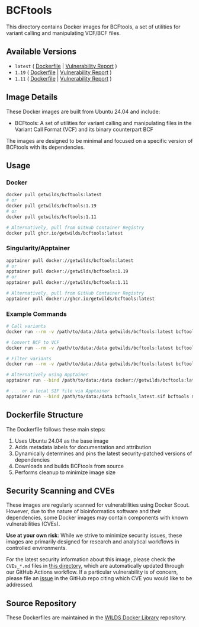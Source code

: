 # BCFtools

This directory contains Docker images for BCFtools, a set of utilities for variant calling and manipulating VCF/BCF files.

## Available Versions

- `latest` ( [Dockerfile](https://github.com/getwilds/wilds-docker-library/blob/main/bcftools/Dockerfile_latest) | [Vulnerability Report](https://github.com/getwilds/wilds-docker-library/blob/main/bcftools/CVEs_latest.md) )
- `1.19` ( [Dockerfile](https://github.com/getwilds/wilds-docker-library/blob/main/bcftools/Dockerfile_1.19) | [Vulnerability Report](https://github.com/getwilds/wilds-docker-library/blob/main/bcftools/CVEs_1.19.md) )
- `1.11` ( [Dockerfile](https://github.com/getwilds/wilds-docker-library/blob/main/bcftools/Dockerfile_1.11) | [Vulnerability Report](https://github.com/getwilds/wilds-docker-library/blob/main/bcftools/CVEs_1.11.md) )

## Image Details

These Docker images are built from Ubuntu 24.04 and include:

- BCFtools: A set of utilities for variant calling and manipulating files in the Variant Call Format (VCF) and its binary counterpart BCF

The images are designed to be minimal and focused on a specific version of BCFtools with its dependencies.

## Usage

### Docker

```bash
docker pull getwilds/bcftools:latest
# or
docker pull getwilds/bcftools:1.19
# or
docker pull getwilds/bcftools:1.11

# Alternatively, pull from GitHub Container Registry
docker pull ghcr.io/getwilds/bcftools:latest
```

### Singularity/Apptainer

```bash
apptainer pull docker://getwilds/bcftools:latest
# or
apptainer pull docker://getwilds/bcftools:1.19
# or
apptainer pull docker://getwilds/bcftools:1.11

# Alternatively, pull from GitHub Container Registry
apptainer pull docker://ghcr.io/getwilds/bcftools:latest
```

### Example Commands

```bash
# Call variants
docker run --rm -v /path/to/data:/data getwilds/bcftools:latest bcftools mpileup -f /data/reference.fa /data/aligned.bam | bcftools call -mv -Ob -o /data/calls.bcf

# Convert BCF to VCF
docker run --rm -v /path/to/data:/data getwilds/bcftools:latest bcftools view /data/calls.bcf > /data/calls.vcf

# Filter variants
docker run --rm -v /path/to/data:/data getwilds/bcftools:latest bcftools filter -i 'QUAL>20' /data/calls.vcf > /data/filtered.vcf

# Alternatively using Apptainer
apptainer run --bind /path/to/data:/data docker://getwilds/bcftools:latest bcftools mpileup -f /data/reference.fa /data/aligned.bam | bcftools call -mv -Ob -o /data/calls.bcf

# ... or a local SIF file via Apptainer
apptainer run --bind /path/to/data:/data bcftools_latest.sif bcftools mpileup -f /data/reference.fa /data/aligned.bam | bcftools call -mv -Ob -o /data/calls.bcf
```

## Dockerfile Structure

The Dockerfile follows these main steps:

1. Uses Ubuntu 24.04 as the base image
2. Adds metadata labels for documentation and attribution
3. Dynamically determines and pins the latest security-patched versions of dependencies
4. Downloads and builds BCFtools from source
5. Performs cleanup to minimize image size

## Security Scanning and CVEs

These images are regularly scanned for vulnerabilities using Docker Scout. However, due to the nature of bioinformatics software and their dependencies, some Docker images may contain components with known vulnerabilities (CVEs).

**Use at your own risk**: While we strive to minimize security issues, these images are primarily designed for research and analytical workflows in controlled environments.

For the latest security information about this image, please check the `CVEs_*.md` files in [this directory](https://github.com/getwilds/wilds-docker-library/tree/main/bcftools), which are automatically updated through our GitHub Actions workflow. If a particular vulnerability is of concern, please file an [issue](https://github.com/getwilds/wilds-docker-library/issues) in the GitHub repo citing which CVE you would like to be addressed.

## Source Repository

These Dockerfiles are maintained in the [WILDS Docker Library](https://github.com/getwilds/wilds-docker-library) repository.
